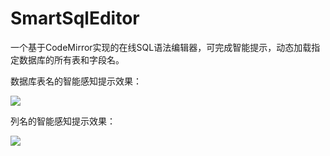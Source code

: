 # SmartSqlEditor
一个基于CodeMirror实现的在线SQL语法编辑器，可完成智能提示，动态加载指定数据库的所有表和字段名。

数据库表名的智能感知提示效果：

![](https://statics.codedefault.com/uploads/u/2019/07/970ay8v011.png)

列名的智能感知提示效果：

![](https://statics.codedefault.com/uploads/u/2019/07/v568a32217.png)
